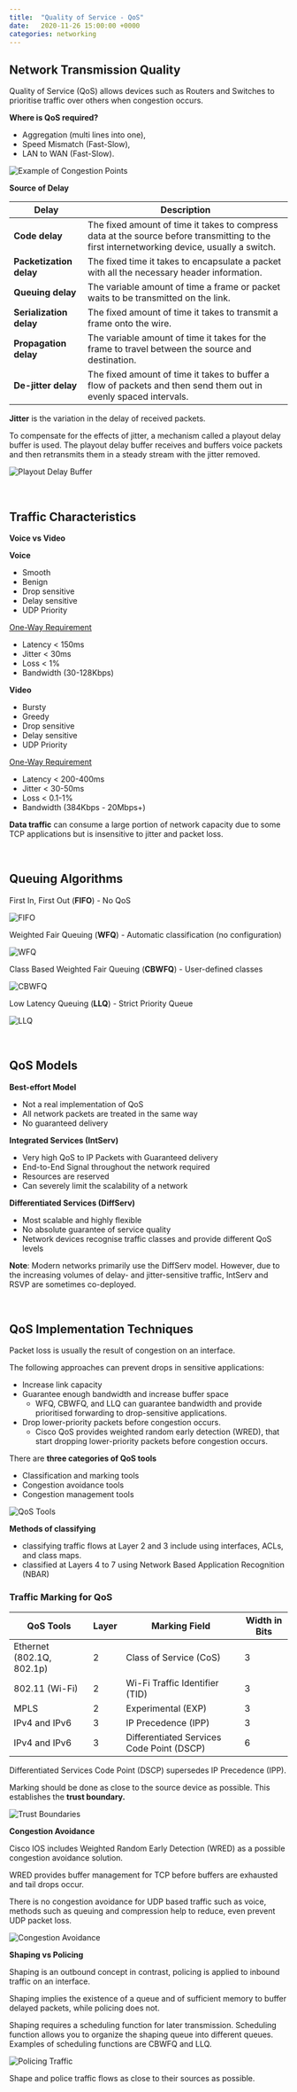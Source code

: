 ```yaml
---
title:  "Quality of Service - QoS"
date:   2020-11-26 15:00:00 +0000
categories: networking
---
```


## Network Transmission Quality

Quality of Service (QoS) allows devices such as Routers and Switches to prioritise traffic over others when congestion occurs.

**Where is QoS required?** 

* Aggregation (multi lines into one), 
* Speed Mismatch (Fast-Slow), 
* LAN to WAN (Fast-Slow).

![Example of Congestion Points](/assets/images/posts/congestion_points.png)

**Source of Delay**

| **Delay**               | **Description**                                              |
| ----------------------- | ------------------------------------------------------------ |
| **Code delay**          | The fixed amount of time it takes to compress data at the source before  transmitting to the first internetworking device, usually a switch. |
| **Packetization delay** | The fixed time it takes to encapsulate a packet with all the necessary header information. |
| **Queuing delay**       | The variable amount of time a frame or packet waits to be transmitted on the link. |
| **Serialization delay** | The fixed amount of time it takes to transmit a frame onto the wire. |
| **Propagation delay**   | The variable amount of time it takes for the frame to travel between the source and destination. |
| **De-jitter delay**     | The fixed amount of time it takes to buffer a flow of packets and then send them out in evenly spaced intervals. |

**Jitter** is the variation in the delay of received packets.

To compensate for the effects of jitter, a mechanism called a  playout delay buffer is used. The playout delay buffer receives and  buffers voice packets and then retransmits them in a steady stream with  the jitter removed.

![Playout Delay Buffer](/assets/images/posts/qos_playout.png)

<br>

## Traffic Characteristics

**Voice vs Video**

**Voice**

* Smooth
* Benign
* Drop sensitive
* Delay sensitive
* UDP Priority

<u>One-Way Requirement</u>

* Latency < 150ms
* Jitter < 30ms
* Loss < 1%
* Bandwidth (30-128Kbps)

**Video**

* Bursty
* Greedy
* Drop sensitive
* Delay sensitive
* UDP Priority

<u>One-Way Requirement</u>

* Latency < 200-400ms
* Jitter < 30-50ms
* Loss < 0.1-1%
* Bandwidth (384Kbps  - 20Mbps+)

**Data traffic** can consume a large portion of network capacity due to some TCP applications but is insensitive to jitter and packet loss.

<br>

## Queuing Algorithms

First In, First Out (**FIFO**) - No QoS

![FIFO](/assets/images/posts/fifo.png)

Weighted Fair Queuing (**WFQ**) - Automatic classification (no configuration) 

![WFQ](/assets/images/posts/wfq.png)

Class Based Weighted Fair Queuing (**CBWFQ**) - User-defined classes

![CBWFQ](/assets/images/posts/cbwfq.png)

Low Latency Queuing (**LLQ**) - Strict Priority Queue

![LLQ](/assets/images/posts/llq.png)

<br>

## QoS Models

**Best-effort Model**

* Not a real implementation of QoS
* All network packets are treated in the same way
* No guaranteed delivery

**Integrated Services (IntServ)**

* Very high QoS to IP Packets with Guaranteed delivery
* End-to-End Signal throughout the network required
* Resources are reserved
* Can severely limit the scalability of a network

**Differentiated Services (DiffServ)**

* Most scalable and highly flexible
* No absolute guarantee of service quality
* Network devices recognise traffic classes and provide different QoS levels

**Note**: Modern networks primarily use the DiffServ model. However, due to the increasing volumes of delay- and jitter-sensitive traffic, IntServ and RSVP are sometimes co-deployed.

<br>

## QoS Implementation Techniques

Packet loss is usually the result of congestion on an interface.

The following approaches can prevent drops in sensitive applications:

- Increase link capacity
- Guarantee enough bandwidth and increase buffer space
  - WFQ, CBWFQ, and LLQ can guarantee bandwidth and provide prioritised forwarding to drop-sensitive applications.
- Drop lower-priority packets before congestion occurs. 
  - Cisco QoS provides weighted random early detection (WRED),  that start dropping lower-priority packets before congestion occurs.



There are **three categories of QoS tools**

- Classification and marking tools
- Congestion avoidance tools
- Congestion management tools

![QoS Tools](/assets/images/posts/qos_tools.png)

**Methods of classifying**

* classifying traffic flows at Layer 2 and 3 include using interfaces, ACLs, and class maps.
* classified at Layers 4 to 7 using Network Based Application Recognition (NBAR)



### Traffic Marking for QoS

| **QoS Tools**             | **Layer** | **Marking Field**                         | **Width in Bits** |
| ------------------------- | --------- | ----------------------------------------- | ----------------- |
| Ethernet (802.1Q, 802.1p) | 2         | Class of Service (CoS)                    | 3                 |
| 802.11 (Wi-Fi)            | 2         | Wi-Fi Traffic Identifier (TID)            | 3                 |
| MPLS                      | 2         | Experimental (EXP)                        | 3                 |
| IPv4 and IPv6             | 3         | IP Precedence (IPP)                       | 3                 |
| IPv4 and IPv6             | 3         | Differentiated Services Code Point (DSCP) | 6                 |

Differentiated Services Code Point (DSCP) supersedes IP Precedence (IPP).



Marking should be done as close to the source device as possible. This establishes the **trust boundary.**

![Trust Boundaries](/assets/images/posts/qos_trust_boundaries.png)


**Congestion Avoidance**

Cisco IOS includes Weighted Random Early Detection (WRED) as a possible congestion avoidance solution.

WRED provides buffer management for TCP before buffers are exhausted and tail drops occur.

There is no congestion avoidance for UDP based traffic such as voice, methods such as queuing and compression help to reduce, even prevent UDP packet loss.

![Congestion Avoidance](/assets/images/posts/qos_congestion_avoidance.png)


**Shaping vs Policing**

Shaping is an outbound concept in contrast, policing is applied to inbound traffic on an interface.

Shaping implies the existence of a queue and of sufficient memory to buffer delayed packets, while policing does not.

Shaping requires a scheduling function for later transmission. Scheduling function allows you to organize the shaping queue into different queues. Examples of scheduling functions are CBWFQ and LLQ.

![Policing Traffic](/assets/images/posts/qos_policing.png)

Shape and police traffic flows as close to their sources as possible.
